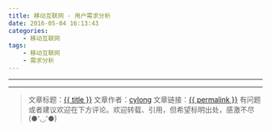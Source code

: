 ```yaml
---
title: 移动互联网 - 用户需求分析
date: 2016-05-04 16:13:43
categories:
    - 移动互联网
tags:
    - 移动互联网
    - 需求分析
---
```

---



<!-- more -->


---

> 文章标题：<a href='{{ permalink }}' title='{{ title }}' >{{ title }}</a>
> 文章作者：[cylong](http://www.cylong.com/about/ "cylong")
> 文章链接：<a href='{{ permalink }}' title='{{ title }}' >{{ permalink }}</a>
> 有问题或者建议欢迎在下方评论。欢迎转载、引用，但希望标明出处，感激不尽(●'◡'●)
